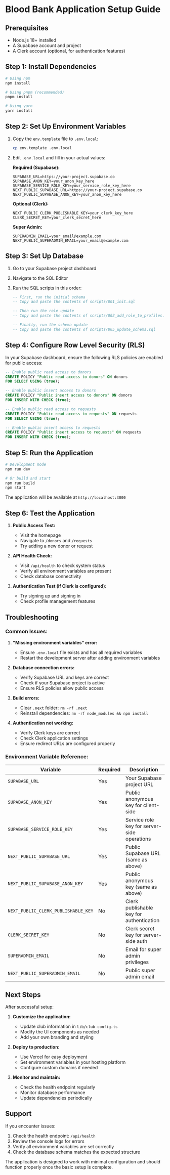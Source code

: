 # Blood Bank Application Setup Guide

## Prerequisites

- Node.js 18+ installed
- A Supabase account and project
- A Clerk account (optional, for authentication features)

## Step 1: Install Dependencies

```bash
# Using npm
npm install

# Using pnpm (recommended)
pnpm install

# Using yarn
yarn install
```

## Step 2: Set Up Environment Variables

1. Copy the `env.template` file to `.env.local`:
   ```bash
   cp env.template .env.local
   ```

2. Edit `.env.local` and fill in your actual values:

   **Required (Supabase):**
   ```env
   SUPABASE_URL=https://your-project.supabase.co
   SUPABASE_ANON_KEY=your_anon_key_here
   SUPABASE_SERVICE_ROLE_KEY=your_service_role_key_here
   NEXT_PUBLIC_SUPABASE_URL=https://your-project.supabase.co
   NEXT_PUBLIC_SUPABASE_ANON_KEY=your_anon_key_here
   ```

   **Optional (Clerk):**
   ```env
   NEXT_PUBLIC_CLERK_PUBLISHABLE_KEY=your_clerk_key_here
   CLERK_SECRET_KEY=your_clerk_secret_here
   ```

   **Super Admin:**
   ```env
   SUPERADMIN_EMAIL=your_email@example.com
   NEXT_PUBLIC_SUPERADMIN_EMAIL=your_email@example.com
   ```

## Step 3: Set Up Database

1. Go to your Supabase project dashboard
2. Navigate to the SQL Editor
3. Run the SQL scripts in this order:

   ```sql
   -- First, run the initial schema
   -- Copy and paste the contents of scripts/001_init.sql
   
   -- Then run the role update
   -- Copy and paste the contents of scripts/002_add_role_to_profiles.sql
   
   -- Finally, run the schema update
   -- Copy and paste the contents of scripts/005_update_schema.sql
   ```

## Step 4: Configure Row Level Security (RLS)

In your Supabase dashboard, ensure the following RLS policies are enabled for public access:

```sql
-- Enable public read access to donors
CREATE POLICY "Public read access to donors" ON donors
FOR SELECT USING (true);

-- Enable public insert access to donors
CREATE POLICY "Public insert access to donors" ON donors
FOR INSERT WITH CHECK (true);

-- Enable public read access to requests
CREATE POLICY "Public read access to requests" ON requests
FOR SELECT USING (true);

-- Enable public insert access to requests
CREATE POLICY "Public insert access to requests" ON requests
FOR INSERT WITH CHECK (true);
```

## Step 5: Run the Application

```bash
# Development mode
npm run dev

# Or build and start
npm run build
npm start
```

The application will be available at `http://localhost:3000`

## Step 6: Test the Application

1. **Public Access Test:**
   - Visit the homepage
   - Navigate to `/donors` and `/requests`
   - Try adding a new donor or request

2. **API Health Check:**
   - Visit `/api/health` to check system status
   - Verify all environment variables are present
   - Check database connectivity

3. **Authentication Test (if Clerk is configured):**
   - Try signing up and signing in
   - Check profile management features

## Troubleshooting

### Common Issues:

1. **"Missing environment variables" error:**
   - Ensure `.env.local` file exists and has all required variables
   - Restart the development server after adding environment variables

2. **Database connection errors:**
   - Verify Supabase URL and keys are correct
   - Check if your Supabase project is active
   - Ensure RLS policies allow public access

3. **Build errors:**
   - Clear `.next` folder: `rm -rf .next`
   - Reinstall dependencies: `rm -rf node_modules && npm install`

4. **Authentication not working:**
   - Verify Clerk keys are correct
   - Check Clerk application settings
   - Ensure redirect URLs are configured properly

### Environment Variable Reference:

| Variable | Required | Description |
|----------|----------|-------------|
| `SUPABASE_URL` | Yes | Your Supabase project URL |
| `SUPABASE_ANON_KEY` | Yes | Public anonymous key for client-side |
| `SUPABASE_SERVICE_ROLE_KEY` | Yes | Service role key for server-side operations |
| `NEXT_PUBLIC_SUPABASE_URL` | Yes | Public Supabase URL (same as above) |
| `NEXT_PUBLIC_SUPABASE_ANON_KEY` | Yes | Public anonymous key (same as above) |
| `NEXT_PUBLIC_CLERK_PUBLISHABLE_KEY` | No | Clerk publishable key for authentication |
| `CLERK_SECRET_KEY` | No | Clerk secret key for server-side auth |
| `SUPERADMIN_EMAIL` | No | Email for super admin privileges |
| `NEXT_PUBLIC_SUPERADMIN_EMAIL` | No | Public super admin email |

## Next Steps

After successful setup:

1. **Customize the application:**
   - Update club information in `lib/club-config.ts`
   - Modify the UI components as needed
   - Add your own branding and styling

2. **Deploy to production:**
   - Use Vercel for easy deployment
   - Set environment variables in your hosting platform
   - Configure custom domains if needed

3. **Monitor and maintain:**
   - Check the health endpoint regularly
   - Monitor database performance
   - Update dependencies periodically

## Support

If you encounter issues:

1. Check the health endpoint: `/api/health`
2. Review the console logs for errors
3. Verify all environment variables are set correctly
4. Check the database schema matches the expected structure

The application is designed to work with minimal configuration and should function properly once the basic setup is complete.
